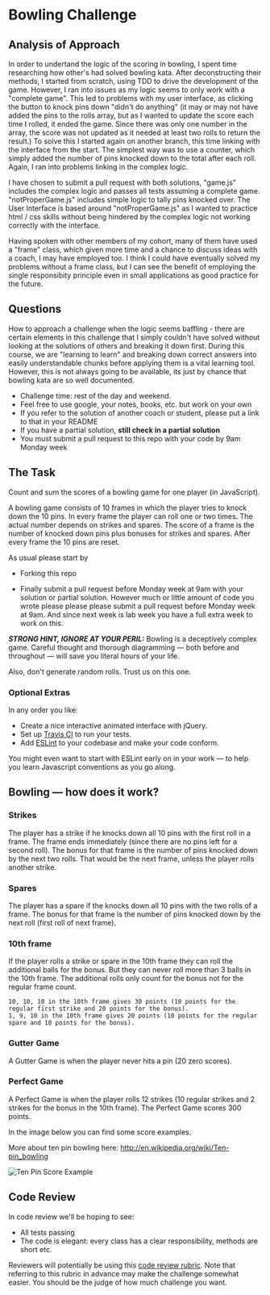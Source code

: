 
Bowling Challenge
=================

## Analysis of Approach

In order to undertand the logic of the scoring in bowling, I spent time researching how other's had solved bowling kata. After deconstructing their methods, I started from scratch, using TDD to drive the development of the game. 
However, I ran into issues as my logic seems to only work with a "complete game". This led to problems with my user interface, as clicking the button to knock pins down "didn't do anything" (it may or may not have added the pins to the rolls array, but as I wanted to update the score each time I rolled, it ended the game. Since there was only one number in the array, the score was not updated as it needed at least two rolls to return the result.)
To solve this I started again on another branch, this time linking with the interface from the start. The simplest way was to use a counter, which simply added the number of pins knocked down to the total after each roll. Again, I ran into problems linking in the complex logic. 

I have chosen to submit a pull request with both solutions, "game.js" includes the complex logic and passes all tests assuming a complete game. "notProperGame.js" includes simple logic to tally pins knocked over. The User Interface is based around "notProperGame.js" as I wanted to practice html / css skills without being hindered by the complex logic not working correctly with the interface. 

Having spoken with other members of my cohort, many of them have used a "frame" class, which given more time and a chance to discuss ideas with a coach, I may have employed too.  I think I could have eventually solved my problems without a frame class, but I can see the benefit of employing the single responsibity principle even in small applications as good practice for the future. 

## Questions

How to approach a challenge when the logic seems baffling - there are certain elements in this challenge that I simply couldn't have solved without looking at the solutions of others and breaking it down first. During this course, we are "learning to learn" and breaking down correct answers into easily understandable chunks before applying them is a vital learning tool. However, this is not always going to be available, its just by chance that bowling kata are so well documented. 




* Challenge time: rest of the day and weekend.
* Feel free to use google, your notes, books, etc. but work on your own
* If you refer to the solution of another coach or student, please put a link to that in your README
* If you have a partial solution, **still check in a partial solution**
* You must submit a pull request to this repo with your code by 9am Monday week

## The Task

Count and sum the scores of a bowling game for one player (in JavaScript).

A bowling game consists of 10 frames in which the player tries to knock down the 10 pins. In every frame the player can roll one or two times. The actual number depends on strikes and spares. The score of a frame is the number of knocked down pins plus bonuses for strikes and spares. After every frame the 10 pins are reset.

As usual please start by

* Forking this repo

* Finally submit a pull request before Monday week at 9am with your solution or partial solution.  However much or little amount of code you wrote please please please submit a pull request before Monday week at 9am.  And since next week is lab week you have a full extra week to work on this.

___STRONG HINT, IGNORE AT YOUR PERIL:___ Bowling is a deceptively complex game. Careful thought and thorough diagramming — both before and throughout — will save you literal hours of your life.

Also, don't generate random rolls. Trust us on this one.

### Optional Extras

In any order you like:

* Create a nice interactive animated interface with jQuery.
* Set up [Travis CI](https://travis-ci.org) to run your tests.
* Add [ESLint](http://eslint.org/) to your codebase and make your code conform.

You might even want to start with ESLint early on in your work — to help you
learn Javascript conventions as you go along.

## Bowling — how does it work?

### Strikes

The player has a strike if he knocks down all 10 pins with the first roll in a frame. The frame ends immediately (since there are no pins left for a second roll). The bonus for that frame is the number of pins knocked down by the next two rolls. That would be the next frame, unless the player rolls another strike.

### Spares

The player has a spare if the knocks down all 10 pins with the two rolls of a frame. The bonus for that frame is the number of pins knocked down by the next roll (first roll of next frame).

### 10th frame

If the player rolls a strike or spare in the 10th frame they can roll the additional balls for the bonus. But they can never roll more than 3 balls in the 10th frame. The additional rolls only count for the bonus not for the regular frame count.

    10, 10, 10 in the 10th frame gives 30 points (10 points for the regular first strike and 20 points for the bonus).
    1, 9, 10 in the 10th frame gives 20 points (10 points for the regular spare and 10 points for the bonus).

### Gutter Game

A Gutter Game is when the player never hits a pin (20 zero scores).

### Perfect Game

A Perfect Game is when the player rolls 12 strikes (10 regular strikes and 2 strikes for the bonus in the 10th frame). The Perfect Game scores 300 points.

In the image below you can find some score examples.

More about ten pin bowling here: http://en.wikipedia.org/wiki/Ten-pin_bowling

![Ten Pin Score Example](images/example_ten_pin_scoring.png)

## Code Review

In code review we'll be hoping to see:

* All tests passing
* The code is elegant: every class has a clear responsibility, methods are short etc.

Reviewers will potentially be using this [code review rubric](docs/review.md).  Note that referring to this rubric in advance may make the challenge somewhat easier.  You should be the judge of how much challenge you want.
